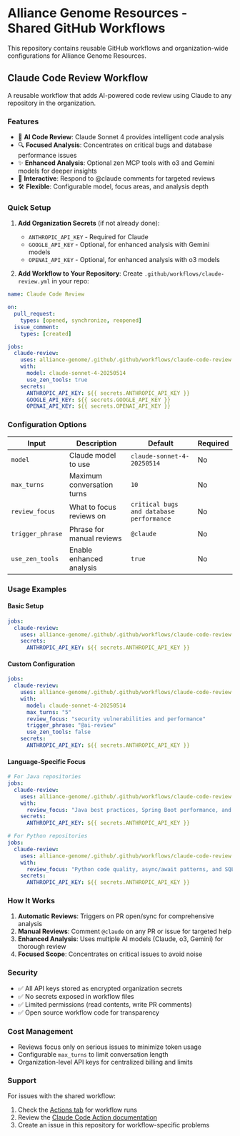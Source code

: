 # Alliance Genome Resources - Shared GitHub Workflows

This repository contains reusable GitHub workflows and organization-wide configurations for Alliance Genome Resources.

## Claude Code Review Workflow

A reusable workflow that adds AI-powered code review using Claude to any repository in the organization.

### Features

- 🤖 **AI Code Review**: Claude Sonnet 4 provides intelligent code analysis
- 🔍 **Focused Analysis**: Concentrates on critical bugs and database performance issues
- ✨ **Enhanced Analysis**: Optional zen MCP tools with o3 and Gemini models for deeper insights
- 💬 **Interactive**: Respond to @claude comments for targeted reviews
- 🛠️ **Flexible**: Configurable model, focus areas, and analysis depth

### Quick Setup

1. **Add Organization Secrets** (if not already done):
   - `ANTHROPIC_API_KEY` - Required for Claude
   - `GOOGLE_API_KEY` - Optional, for enhanced analysis with Gemini models
   - `OPENAI_API_KEY` - Optional, for enhanced analysis with o3 models

2. **Add Workflow to Your Repository**:
   Create `.github/workflows/claude-review.yml` in your repo:

```yaml
name: Claude Code Review

on:
  pull_request:
    types: [opened, synchronize, reopened]
  issue_comment:
    types: [created]

jobs:
  claude-review:
    uses: alliance-genome/.github/.github/workflows/claude-code-review.yml@main
    with:
      model: claude-sonnet-4-20250514
      use_zen_tools: true
    secrets:
      ANTHROPIC_API_KEY: ${{ secrets.ANTHROPIC_API_KEY }}
      GOOGLE_API_KEY: ${{ secrets.GOOGLE_API_KEY }}
      OPENAI_API_KEY: ${{ secrets.OPENAI_API_KEY }}
```

### Configuration Options

| Input | Description | Default | Required |
|-------|-------------|---------|----------|
| `model` | Claude model to use | `claude-sonnet-4-20250514` | No |
| `max_turns` | Maximum conversation turns | `10` | No |
| `review_focus` | What to focus reviews on | `critical bugs and database performance` | No |
| `trigger_phrase` | Phrase for manual reviews | `@claude` | No |
| `use_zen_tools` | Enable enhanced analysis | `true` | No |

### Usage Examples

#### Basic Setup
```yaml
jobs:
  claude-review:
    uses: alliance-genome/.github/.github/workflows/claude-code-review.yml@main
    secrets:
      ANTHROPIC_API_KEY: ${{ secrets.ANTHROPIC_API_KEY }}
```

#### Custom Configuration
```yaml
jobs:
  claude-review:
    uses: alliance-genome/.github/.github/workflows/claude-code-review.yml@main
    with:
      model: claude-sonnet-4-20250514
      max_turns: "5"
      review_focus: "security vulnerabilities and performance"
      trigger_phrase: "@ai-review"
      use_zen_tools: false
    secrets:
      ANTHROPIC_API_KEY: ${{ secrets.ANTHROPIC_API_KEY }}
```

#### Language-Specific Focus
```yaml
# For Java repositories
jobs:
  claude-review:
    uses: alliance-genome/.github/.github/workflows/claude-code-review.yml@main
    with:
      review_focus: "Java best practices, Spring Boot performance, and database efficiency"
    secrets:
      ANTHROPIC_API_KEY: ${{ secrets.ANTHROPIC_API_KEY }}

# For Python repositories  
jobs:
  claude-review:
    uses: alliance-genome/.github/.github/workflows/claude-code-review.yml@main
    with:
      review_focus: "Python code quality, async/await patterns, and SQL optimization"
    secrets:
      ANTHROPIC_API_KEY: ${{ secrets.ANTHROPIC_API_KEY }}
```

### How It Works

1. **Automatic Reviews**: Triggers on PR open/sync for comprehensive analysis
2. **Manual Reviews**: Comment `@claude` on any PR or issue for targeted help
3. **Enhanced Analysis**: Uses multiple AI models (Claude, o3, Gemini) for thorough review
4. **Focused Scope**: Concentrates on critical issues to avoid noise

### Security

- ✅ All API keys stored as encrypted organization secrets
- ✅ No secrets exposed in workflow files
- ✅ Limited permissions (read contents, write PR comments)
- ✅ Open source workflow code for transparency

### Cost Management

- Reviews focus only on serious issues to minimize token usage
- Configurable `max_turns` to limit conversation length
- Organization-level API keys for centralized billing and limits

### Support

For issues with the shared workflow:
1. Check the [Actions tab](https://github.com/alliance-genome/.github/actions) for workflow runs
2. Review the [Claude Code Action documentation](https://docs.anthropic.com/en/docs/claude-code/github-actions)
3. Create an issue in this repository for workflow-specific problems